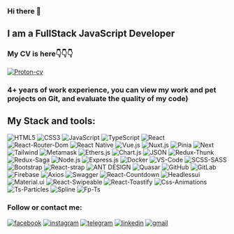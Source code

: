 ### Hi there 👋
## I am a FullStack JavaScript Developer

### My CV is here👇👇👇
[![Proton-cv](https://img.shields.io/badge/Proton_Nazar_CV-101e3f?style=for-the-badge&logo=&logoColor=B4068E)](https://nazarproton.github.io/resume/)


### 4+ years of work experience, you can view my work and pet projects on Git, and evaluate the quality of my code)

## My Stack and tools:
![HTML5](https://img.shields.io/badge/HTML5-101e3f?style=for-the-badge&logo=html5)
![CSS3](https://img.shields.io/badge/CSS3-101e3f?style=for-the-badge&logo=CSS3)
![JavaScript](https://img.shields.io/badge/Java_Script-101e3f?style=for-the-badge&logo=javascript)
![TypeScript](https://img.shields.io/badge/Type_Script-101e3f?style=for-the-badge&logo=typescript)
![React](https://img.shields.io/badge/React-101e3f?style=for-the-badge&logo=React)
![React-Router-Dom](https://img.shields.io/badge/React_Router_Dom-101e3f?style=for-the-badge&logo=React)
![React Native](https://img.shields.io/badge/React_Native-101e3f?style=for-the-badge&logo=react)
![Vue.js](https://img.shields.io/badge/Vue.js-101e3f?style=for-the-badge&logo=vue.js)
![Nuxt.js](https://img.shields.io/badge/Nuxt.js-101e3f?style=for-the-badge&logo=nuxt.js)
![Pinia](https://img.shields.io/badge/Pinia-101e3f?style=for-the-badge&logo=vue.js)
![Next](https://img.shields.io/badge/Next-101e3f?style=for-the-badge&logo=Next.js)
![Tailwind](https://img.shields.io/badge/Tailwind-101e3f?style=for-the-badge&logo=TailwindCss)
![Metamask](https://img.shields.io/badge/Metamask.js-101e3f?style=for-the-badge&logo=Metamask.js)
![Ethers.js](https://img.shields.io/badge/Ethers.js-101e3f?style=for-the-badge&logo=EthersJs)
![Chart.js](https://img.shields.io/badge/Chart.js-101e3f?style=for-the-badge&logo=Chart.js)
![JSON](https://img.shields.io/badge/JSON-101e3f?style=for-the-badge&logo=JSON)
![Redux-Thunk](https://img.shields.io/badge/Redux_Thunk-101e3f?style=for-the-badge&logo=reduxsaga)
![Redux-Saga](https://img.shields.io/badge/Redux_Saga-101e3f?style=for-the-badge&logo=reduxsaga)
![Node.js](https://img.shields.io/badge/Node.js-101e3f?style=for-the-badge&logo=Node.js)
![Express.js](https://img.shields.io/badge/Express-101e3f?style=for-the-badge&logo=Express)
![Docker](https://img.shields.io/badge/Docker-101e3f?style=for-the-badge&logo=Docker)
![VS-Code](https://img.shields.io/badge/VS_Code-101e3f?style=for-the-badge&logo=VisualStudioCode)
![SCSS-SASS](https://img.shields.io/badge/SCSS_SASS-101e3f?style=for-the-badge&logo=Sass)
![Bootstrap](https://img.shields.io/badge/Bootstrap-101e3f?style=for-the-badge&logo=Bootstrap)
![React-strap](https://img.shields.io/badge/Reactstrap-101e3f?style=for-the-badge&logo=Reactstrap)
![ANT DESIGN](https://img.shields.io/badge/Ant_Design-101e3f?style=for-the-badge&logo=AntDesign)
![Quasar](https://img.shields.io/badge/Quasar-101e3f?style=for-the-badge&logo=vue.js)
![GitHub](https://img.shields.io/badge/GitHub-101e3f?style=for-the-badge&logo=GitHub)
![GitLab](https://img.shields.io/badge/GitLab-101e3f?style=for-the-badge&logo=GitLab)
![Firebase](https://img.shields.io/badge/Firebase-101e3f?style=for-the-badge&logo=Firebase)
![Axios](https://img.shields.io/badge/Axios-101e3f?style=for-the-badge&logo=Axios)
![Swagger](https://img.shields.io/badge/Swagger-101e3f?style=for-the-badge&logo=Swagger)
![React-Countdown](https://img.shields.io/badge/React_Countdown-101e3f?style=for-the-badge&logo=React_Countdown)
![Headlessui](https://img.shields.io/badge/Headlessui-101e3f?style=for-the-badge&logo=Headlessui)
![Material.ui](https://img.shields.io/badge/Material.ui-101e3f?style=for-the-badge&logo=Material.ui)
![React-Swipeable](https://img.shields.io/badge/React_Swipeable-101e3f?style=for-the-badge&logo=React_Swipeable)
![React-Toastify](https://img.shields.io/badge/React_Toastify-101e3f?style=for-the-badge&logo=React_Toastify)
![Css-Animations](https://img.shields.io/badge/Css_Animations-101e3f?style=for-the-badge&logo=Css_Animations)
![Ts-Particles](https://img.shields.io/badge/Ts_Particles-101e3f?style=for-the-badge&logo=Ts_Particles)
![Spline](https://img.shields.io/badge/Spline-101e3f?style=for-the-badge&logo=Spline)
![Fp-Ts](https://img.shields.io/badge/Fp_Ts-101e3f?style=for-the-badge&logo=Fp_ts)






### Follow or contact me:
[![facebook](https://img.shields.io/badge/facebook-101e3f?style=for-the-badge&logo=facebook&logoColor=1195F5)](https://www.facebook.com/profile.php?id=100003877936384)
[![instagram](https://img.shields.io/badge/instagram-101e3f?style=for-the-badge&logo=instagram&logoColor=B4068E)](https://www.instagram.com/proton_n/)
[![telegram](https://img.shields.io/badge/telegram-101e3f?style=for-the-badge&logo=telegram&logoColor=B4068E)](https://t.me/proton_n)
[![linkedin](https://img.shields.io/badge/linkedin-101e3f?style=for-the-badge&logo=linkedin&logoColor=B4068E)](https://www.linkedin.com/in/nazarproton/)
[![gmail](https://img.shields.io/badge/gmail-101e3f?style=for-the-badge&logo=gmail&logoColor=B4068E)](https://mail.google.com/mail/u/0/#inbox?compose=CllgCJTNpzvFFJGdbJFwJjnZPtkGTrVmlxFTpKTVPhhjCBhcRshTTtvBrgxGgNNfWzzmWMjMJfg)










<!--
**NazarProton/NazarProton** is a ✨ _special_ ✨ repository because its `README.md` (this file) appears on your GitHub profile.

Here are some ideas to get you started:

- 🔭 I’m currently working on ...
- 🌱 I’m currently learning ...
- 👯 I’m looking to collaborate on ...
- 🤔 I’m looking for help with ...
- 💬 Ask me about ...
- 📫 How to reach me: ...
- 😄 Pronouns: ...
- ⚡ Fun fact: ...
-->
